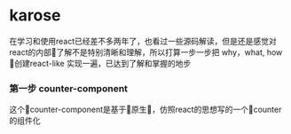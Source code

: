 # karose
 在学习和使用react已经差不多两年了，也看过一些源码解读，但是还是感觉对react的内部了解不是特别清晰和理解，所以打算一步一步把 why，what, how 创建react-like 实现一遍，已达到了解和掌握的地步

 ### 第一步 counter-component
 这个counter-component是基于原生，仿照react的思想写的一个counter的组件化